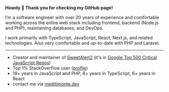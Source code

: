 **Howdy 👋 Thank you for checking my GitHub page!**

I’m a software engineer with over 20 years of experience and comfortable working across the entire web stack including frontend, backend (Node.js and PHP), maintaining databases, and DevOps.

I work primarily with TypeScript, JavaScript, React, Next.js, and related technologies. Also very comfortable and up-to-date with PHP and Laravel.

---

 - Creator and maintainer of [SweetAlert2](https://github.com/sweetalert2/sweetalert2) (it's in [Google Top 500 Critical JavaScript Repos](https://github.com/ossf/criticality_score))
 - Top 1% StackOverflow user ([profile](https://stackoverflow.com/users/1331425/limon-monte?tab=profile))
 - 19+ years in JavaScript and PHP, 8+ years in TypeScript, 6+ years in React
 - contact me via me@limonte.dev
